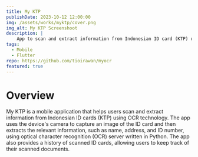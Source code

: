 ```yaml
---
title: My KTP
publishDate: 2023-10-12 12:00:00
img: /assets/works/myktp/cover.png
img_alt: My KTP Screenshoot
description: |
    App to scan and extract information from Indonesian ID card (KTP) using OCR technology.
tags:
  - Mobile
  - Flutter
repo: https://github.com/tioirawan/myocr
featured: true
---
```


# Overview

My KTP is a mobile application that helps users scan and extract information from Indonesian ID cards (KTP) using OCR technology. The app uses the device's camera to capture an image of the ID card and then extracts the relevant information, such as name, address, and ID number, using optical character recognition (OCR) server written in Python. The app also provides a history of scanned ID cards, allowing users to keep track of their scanned documents.